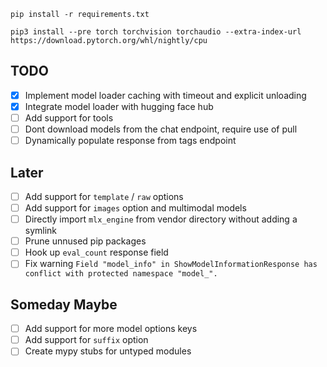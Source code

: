 ```
pip install -r requirements.txt

pip3 install --pre torch torchvision torchaudio --extra-index-url https://download.pytorch.org/whl/nightly/cpu
```

## TODO

- [x] Implement model loader caching with timeout and explicit unloading
- [x] Integrate model loader with hugging face hub
- [ ] Add support for tools
- [ ] Dont download models from the chat endpoint, require use of pull
- [ ] Dynamically populate response from tags endpoint

## Later

- [ ] Add support for `template` / `raw` options
- [ ] Add support for `images` option and multimodal models
- [ ] Directly import `mlx_engine` from vendor directory without adding a symlink
- [ ] Prune unnused pip packages
- [ ] Hook up `eval_count` response field
- [ ] Fix warning `Field "model_info" in ShowModelInformationResponse has conflict with protected namespace "model_".`

## Someday Maybe

- [ ] Add support for more model options keys
- [ ] Add support for `suffix` option
- [ ] Create mypy stubs for untyped modules

